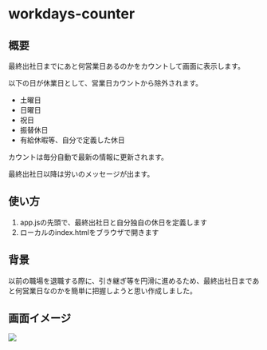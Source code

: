 # workdays-counter

## 概要

最終出社日までにあと何営業日あるのかをカウントして画面に表示します。

以下の日が休業日として、営業日カウントから除外されます。
- 土曜日
- 日曜日
- 祝日
- 振替休日
- 有給休暇等、自分で定義した休日

カウントは毎分自動で最新の情報に更新されます。

最終出社日以降は労いのメッセージが出ます。

## 使い方
1. app.jsの先頭で、最終出社日と自分独自の休日を定義します
2. ローカルのindex.htmlをブラウザで開きます

## 背景

以前の職場を退職する際に、引き継ぎ等を円滑に進めるため、最終出社日まであと何営業日なのかを簡単に把握しようと思い作成しました。

## 画面イメージ

![](https://raw.githubusercontent.com/wiki/yuichiro-yoshida/workdays-counter/images/screen_image.png)

